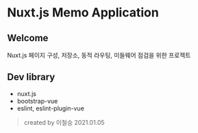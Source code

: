 # Nuxt.js Memo Application
## Welcome 
 Nuxt.js 페이지 구성, 저장소, 동적 라우팅, 미들웨어 점검을 위한 프로젝트

## Dev library
  - nuxt.js
  - bootstrap-vue
  - eslint, eslint-plugin-vue
 


>created by 이철승 2021.01.05